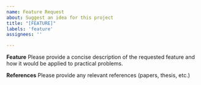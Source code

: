 ```yaml
---
name: Feature Request
about: Suggest an idea for this project
title: "[FEATURE]"
labels: 'feature'
assignees: ''

---
```


**Feature**
Please provide a concise description of the requested feature and how it would be applied to practical problems.

**References**
Please provide any relevant references (papers, thesis, etc.)
